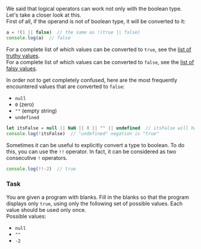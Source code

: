 We said that logical operators can work not only with the boolean type. Let's take a closer look at this.  
First of all, if the operand is not of boolean type, it will be converted to it:
```javascript
a = !(1 || false)  // the same as !(true || false)
console.log(a)  // false
```

For a complete list of which values can be converted to `true`, see the [list of truthy values](https://developer.mozilla.org/en-US/docs/Glossary/Truthy).  
For a complete list of which values can be converted to `false`, see the [list of falsy values](https://developer.mozilla.org/en-US/docs/Glossary/Falsy).

In order not to get completely confused, here are the most frequently encountered values that are converted to `false`:
- `null`
- `0` (zero)
- `""` (empty string)
- `undefined`

```javascript
let itsFalse = null || NaN || 0 || "" || undefined  // itsFalse will have "undefined" value
console.log(!itsFalse)  // "undefined" negation is "true"
```

Sometimes it can be useful to explicitly convert a type to boolean. To do this, you can use the `!!` operator. In fact, it can be considered as two consecutive `!` operators.

```javascript
console.log(!!-2)  // true
```

### Task
You are given a program with blanks. Fill in the blanks so that the program displays only `true`, using only the following set of possible values. 
Each value should be used only once.  
Possible values:
- `null`
- `""`
- `-2`
